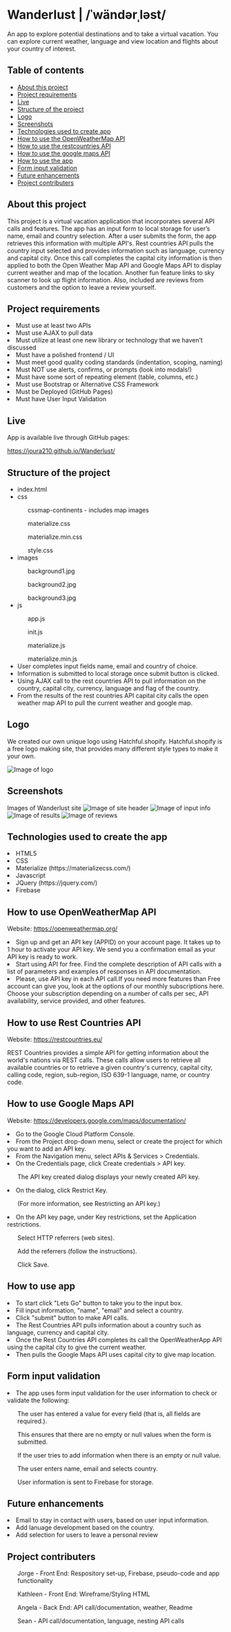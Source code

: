 # Wanderlust | /ˈwändərˌləst/

An app to explore potential destinations and to take a virtual vacation. You can explore current weather, language and view location and flights about your country of interest.

## Table of contents

* [About this project](#about-this-project)
* [Project requirements](#project-requirements)
* [Live](#live)
* [Structure of the project](#structure-of-the-project)
* [Logo](#logo)
* [Screenshots](#screenshots)
* [Technologies used to create app](#technologies-used)
* [How to use the OpenWeatherMap API](#OpenWeatherMapAPI)
* [How to use the restcountries API](#restcountriesapi)
* [How to use the google maps API](#googlemapsapi)
* [How to use the app](#how-to-use-app)
* [Form input validation](#form-input-validation)
* [Future enhancements](#future-enhancements)
* [Project contributers](#project-contributers)

## <a name="about-this-project"></a> About this project

This project is a virtual vacation application that incorporates several API calls and features. The app has an input form to local storage for user’s name, email and country selection. After a user submits the form, the app retrieves this information with multiple API's. Rest countries API pulls the country input selected and provides information such as language, currency and capital city. Once this call completes the capital city information is then applied to both the Open Weather Map API and Google Maps API to display current weather and map of the location. Another fun feature links to sky scanner to look up flight information. Also, included are reviews from customers and the option to leave a review yourself.

## <a name="project-requirements"></a> Project requirements

<li>Must use at least two APIs</li>
<li>Must use AJAX to pull data</li>
<li>Must utilize at least one new library or technology that we haven’t discussed</li>
<li>Must have a polished frontend / UI</li> 
<li>Must meet good quality coding standards (indentation, scoping, naming)</li>
<li>Must NOT use alerts, confirms, or prompts (look into modals!)</li>
<li>Must have some sort of repeating element (table, columns, etc.)</li>
<li>Must use Bootstrap or Alternative CSS Framework</li>
<li>Must be Deployed (GitHub Pages)</li>
<li>Must have User Input Validation</li>

## <a name="live"></a> Live
App is available live through GitHub pages:

https://joura210.github.io/Wanderlust/


## <a name="structure-of-the-project"></a> Structure of the project
<ul>
<li>index.html</li>
<li>css</li>
    <ol>cssmap-continents - includes map images</ol>
    <ol>materialize.css</ol>
    <ol>materialize.min.css</ol>
    <ol>style.css</ol>
<li>images</li>
    <ol>background1.jpg</ol>
    <ol>background2.jpg</ol>
    <ol>background3.jpg</ol>
<li>js</li>
    <ol>app.js</ol>
    <ol>init.js</ol>
    <ol>materialize.js</ol>
    <ol>materialize.min.js</ol>

<li>User completes input fields name, email and country of choice.</li> 
<li>Information is submitted to local storage once submit button is clicked.</li> 
<li>Using AJAX call to the rest countries API to pull information on the country, capital city, currency, language and flag of the country.</li>
<li>From the results of the rest countries API capital city calls the open weather map API to pull the current weather and google map.</li>
</ul>

## <a name="logo"></a> Logo
We created our own unique logo using Hatchful.shopify. Hatchful.shopify is a free logo making site, that provides many different style types to make it your own.

![Image of logo](images/lpinterest_profile_image.png)


## <a name="screenshots"></a> Screenshots
Images of Wanderlust site
![Image of site header](images/readme1.jpg)
![Image of input info](images/readme2.jpg)
![Image of results](images/readme3.jpg)
![Image of reviews](images/readme4.jpg)

## <a name="technologies-used"></a> Technologies used to create the app
<li>HTML5</li>
<li>CSS</li>
<li>Materialize (https://materializecss.com/)</li>
<li>Javascript</li>
<li>JQuery (https://jquery.com/)</li>
<li>Firebase</li>

## <a name="OpenWeatherMapAPI"></a> How to use OpenWeatherMap API
Website: https://openweathermap.org/
<li>Sign up and get an API key (APPID) on your account page. It takes up to 1 hour to activate your API key. We send you a confirmation email as your API key is ready to work.</li>
<li>Start using API for free. Find the complete description of API calls with a list of parameters and examples of responses in API documentation.</li>
<li>Please, use API key in each API call.If you need more features than Free account can give you, look at the options of our monthly subscriptions here. Choose your subscription depending on a number of calls per sec, API availability, service provided, and other features.</li>

## <a name="restcountriesapi"></a> How to use Rest Countries API
Website: https://restcountries.eu/
<p>REST Countries provides a simple API for getting information about the world's nations via REST calls. These calls allow users to retrieve all available countries or to retrieve a given country's currency, capital city, calling code, region, sub-region, ISO 639-1 language, name, or country code.</p>

## <a name="googlemapsapi></a"> How to use Google Maps API
Website: https://developers.google.com/maps/documentation/
<li>Go to the Google Cloud Platform Console.</li>
<li>From the Project drop-down menu, select or create the project for which you want to add an API key.</li>
<li>From the  Navigation menu, select APIs & Services > Credentials.</li>
<li>On the Credentials page, click Create credentials > API key.</li> 
    <ul>The API key created dialog displays your newly created API key.</ul>
<li>On the dialog, click Restrict Key.</li> 
    <ul>(For more information, see Restricting an API key.)</ul>
<li>On the API key page, under Key restrictions, set the Application restrictions.</li>
    <ul>Select HTTP referrers (web sites).</ul>
    <ul>Add the referrers (follow the instructions).</ul>
    <ul>Click Save.</ul>

## <a name="how-to-use-app"></a> How to use app
<li>To start click "Lets Go" button to take you to the input box.</li>
<li>Fill input information, "name", "email" and select a country.</li>
<li>Click "submit" button to make API calls.</li>
<li>The Rest Countries API pulls information about a country such as language, currency and capital city.</li>
<li>Once the Rest Countries API completes its call the OpenWeatherApp API using the capital city to give the current weather.</li>
<li>Then pulls the Google Maps API uses capital city to give map location.</li>

## <a name="form-input-validation"></a> Form input validation
<li>The app uses form input validation for the user information to check or validate the following:</li>

<ul>The user has entered a value for every field (that is, all fields are required.).</ul>
<ul>This ensures that there are no empty or null values when the form is submitted.</ul> 
<ul>If the user tries to add information when there is an empty or null value.</ul>
<ul>The user enters name, email and selects country.</ul>
<ul>User information is sent to Firebase for storage.</ul>

## <a name="future-enhancements"></a> Future enhancements
<li>Email to stay in contact with users, based on user input information.</li>
<li>Add lanuage development based on the country.</li>
<li>Add selection for users to leave a personal review</li>

## <a name="project-contributers"></a> Project contributers
<ol>Jorge - Front End: Respository set-up, Firebase, pseudo-code and app functionality</ol>
<ol>Kathleen - Front End: Wireframe/Styling HTML</ol>
<ol>Angela - Back End: API call/documentation, weather, Readme</ol>
<ol>Sean - API call/documentation, language, nesting API calls</ol>